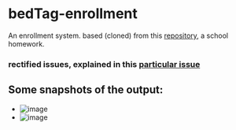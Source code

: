 # bedTag-enrollment

An enrollment system. based (cloned) from this [repository](https://github.com/lorenzoeliagutierrez/bedtag-enrollment), a school homework.

### rectified issues, explained in this [particular issue](https://github.com/BlexBOTTT/bedtag-enrollment/issues/1)

## Some snapshots of the output:
- ![image](https://github.com/BlexBOTTT/bedtag-enrollment/assets/92987751/715f1ca7-b73e-471a-bd14-100b7791e3f0)
- ![image](https://github.com/BlexBOTTT/bedtag-enrollment/assets/92987751/4c86b6c6-dd11-4d40-b8e6-b0d12418fd37)
